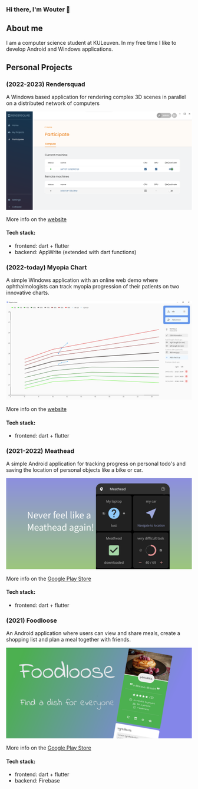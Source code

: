 ### Hi there, I'm Wouter 👋

## About me
I am a computer science student at KULeuven. In my free time I like to develop Android and Windows applications.

## Personal Projects

### (2022-2023) Rendersquad
A Windows based application for rendering complex 3D scenes in parallel on a distributed network of computers

![machines](assets/rendersquad.png)

More info on the [website](https://rendersquad.net)
#### Tech stack:
- frontend: dart + flutter
- backend: AppWrite (extended with dart functions)

### (2022-today) Myopia Chart
A simple Windows application with an online web demo where ophthalmologists can track myopia progression of their patients on two innovative charts.

![add_check_up](assets/myopiachart.jpg)

More info on the [website](https://myopiachart.web.app)

#### Tech stack:
- frontend: dart + flutter

### (2021-2022) Meathead
A simple Android application for tracking progress on personal todo's and saving the location of personal objects like a bike or car.

![feature_graphic2](assets/meathead.png)

More info on the [Google Play Store](https://play.google.com/store/apps/details?id=com.wouterlambrecht.meathead)

#### Tech stack:
- frontend: dart + flutter


### (2021) Foodloose
An Android application where users can view and share meals, create a shopping list and plan a meal together with friends.

![feature graphic](assets/foodloose.png)

More info on the [Google Play Store](https://play.google.com/store/apps/details?id=com.wouterlambrecht.foodloose)

#### Tech stack:
- frontend: dart + flutter
- backend: Firebase